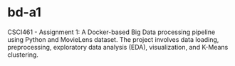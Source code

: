 # bd-a1
CSCI461 - Assignment 1: A Docker-based Big Data processing pipeline using Python and MovieLens dataset. The project involves data loading, preprocessing, exploratory data analysis (EDA), visualization, and K-Means clustering.
